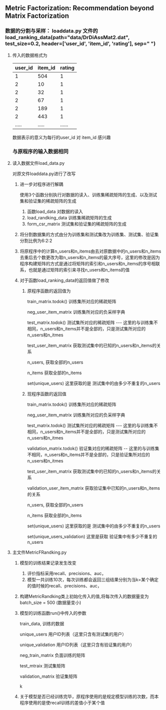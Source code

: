 ## Metric Factorization: Recommendation beyond Matrix Factorization



### 数据的分割与采样：  loaddata.py 文件的load_ranking_data(path="data/DrDiAssMat2.dat", test_size=0.2, header=['user_id', 'item_id', 'rating'], sep=" ")

1. 传入的数据格式为 

   | user_id | item_id | rating |
   | ------- | ------- | ------ |
   | 1       | 504     | 1      |
   | 2       | 10      | 1      |
   | 2       | 32      | 1      |
   | 2       | 67      | 1      |
   | 2       | 189     | 1      |
   | 2       | 443     | 1      |
   | .....   | .....   | ...... |

   数据表示的意义为每行的user_id 对 item_id 感兴趣

   ### 与原程序的输入数据相同

2. 读入数据文件load_data.py

   对原文件loaddata.py进行了改写

   1. 进一步对程序进行解耦

      使用3个函数分别执行对数据的读入、训练集稀疏矩阵的生成、以及测试集和验证集的稀疏矩阵的生成

      1. 函数load_data 对数据的读入
      2. load_randking_data 训练集稀疏矩阵的生成
      3. form_csr_matrix 测试集和验证集的稀疏矩阵的生成

   2. 将分割数据集的方式由分为训练集和测试集改为训练集、测试集、验证集 分割比例为6:2:2

   3. 将原程序中的计算n_users和n_items由去对原数据中的n_users和n_items去重后去个数更改为取n_users和n_items的最大序号，这里的修改是因为程序构建矩阵的方式是通过将矩阵的索引和n_users和n_items的序号相联系，也就是通过矩阵的索引来寻找n_users和n_items的值

   4. 对于函数load_ranking_data的返回值做了修改

      1. 原程序函数的返回值为 

         train_matrix.todok() 训练集所对应的稀疏矩阵

         neg_user_item_matrix  训练集所对应的负采样字典

         test_matrix.todok() 测试集所对应的稀疏矩阵 --- 这里的与训练集不相同，n_users和n_items并不是全部的，只是测试集所对应的n_users和n_itmes

         test_user_item_matrix 获取测试集中的已知的n_users和n_items的关系

         n_users, 获取全部的n_users

         n_items 获取全部的n_items

         set(unique_users)  这里获取的是 测试集中的由多少不重复的n_users

      2. 现程序函数的返回值

         train_matrix.todok() 训练集所对应的稀疏矩阵

         neg_user_item_matrix  训练集所对应的负采样字典

         test_matrix.todok() 测试集所对应的稀疏矩阵 --- 这里的与训练集不相同，n_users和n_items并不是全部的，只是测试集所对应的n_users和n_itmes

         validation_matrix.todok() 验证集对应的稀疏矩阵 -- 这里的与训练集不相同，n_users和n_items并不是全部的，只是验证集所对应的n_users和n_itmes

         test_user_item_matrix 获取测试集中的已知的n_users和n_items的关系

         validation_user_item_matrix 获取验证集中已知的n_users和n_items的关系

         n_users, 获取全部的n_users

         n_items 获取全部的n_items

         set(unique_users)  这里获取的是 测试集中的由多少不重复的n_users

         set(unique_users_validation) 这里是获取 验证集中有多少不重复的n_users

3. 主文件MetricFRandking.py

   1. 模型的训练结果记录发生改变

      1. 评价指标采用recall、precisions、auc，
      2. 模型一共训练10次，每次训练都会返回三组结果分别为当k=某个确定的值时候的recall、precisions、auc，

   2. 构建MetricRandking类上初始化传入的值,将每次传入的数据量变为batch_size = 500 (数据量变小)

   3. 模型的训练函数run()中传入的参数

      train_data, 训练的数据

      unique_users 用户ID列表（这里只含有测试集的用户）

      unique_validation 用户ID列表（这里只含有验证集的用户）

      neg_train_matrix 负面训练的矩阵

      test_mtraix 测试集矩阵

      validation_matrix 验证集矩阵

      k 

   4. 关于模型是否已经训练完毕，原程序使用的是规定模型训练的次数，而本程序使用的是使recall训练的差值小于某个值

   

   

   

   

   

   

   

   

   